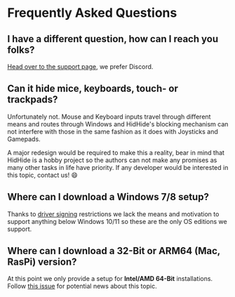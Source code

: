 # Frequently Asked Questions

## I have a different question, how can I reach you folks?

[Head over to the support page](https://vigem.org/Community-Support/), we prefer Discord.

## Can it hide mice, keyboards, touch- or trackpads?

Unfortunately not. Mouse and Keyboard inputs travel through different means and routes through Windows and HidHide's blocking mechanism can not interfere with those in the same fashion as it does with Joysticks and Gamepads.

A major redesign would be required to make this a reality, bear in mind that HidHide is a hobby project so the authors can not make any promises as many other tasks in life have priority. If any developer would be interested in this topic, contact us! 😄

## Where can I download a Windows 7/8 setup?

Thanks to [driver signing](https://learn.microsoft.com/en-us/windows-hardware/drivers/install/driver-signing) restrictions we lack the means and motivation to support anything below Windows 10/11 so these are the only OS editions we support.

## Where can I download a 32-Bit or ARM64 (Mac, RasPi) version?

At this point we only provide a setup for **Intel/AMD 64-Bit** installations. Follow [this issue](https://github.com/nefarius/HidHide/issues/57) for potential news about this topic.

